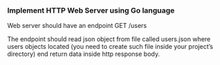 ### Implement HTTP Web Server using Go language

Web server should have an endpoint GET /users

The endpoint should read json object from file called users.json
where users objects located (you need to create such file inside your project’s directory)
end return data inside http response body.

